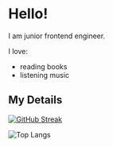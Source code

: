 # Hello!
I am junior frontend engineer.

I love:

- reading books
- listening music

## My Details

[![GitHub Streak](http://github-readme-streak-stats.herokuapp.com?user=73-hana&date_format=j%20M%5B%20Y%5D)](https://git.io/streak-stats)

![Top Langs](https://github-readme-stats.vercel.app/api/top-langs/?username=73-hana)
